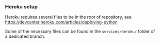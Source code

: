 ### Heroku setup

Heroku requires several files to be in the root of repository, see <https://devcenter.heroku.com/articles/deploying-python>

Some of the necessary files can be found in the `services/heroku/` folder of a dedicated branch.
